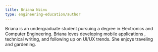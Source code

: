 ```yaml
---
title: Briana Nzivu
type: engineering-education/author
---
```

Briana is an undergraduate student pursuing a degree in Electronics and Computer Engineering. Briana loves developing mobile applications , technical writing, and following up on UI/UX trends. She enjoys traveling and gardening.

